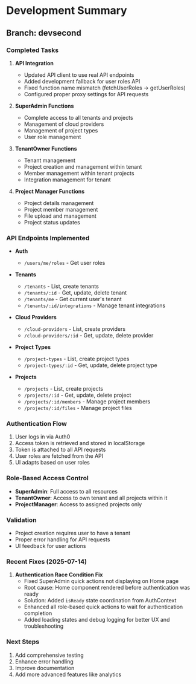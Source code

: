 # Development Summary

## Branch: devsecond

### Completed Tasks

1. **API Integration**
   - Updated API client to use real API endpoints
   - Added development fallback for user roles API
   - Fixed function name mismatch (fetchUserRoles → getUserRoles)
   - Configured proper proxy settings for API requests

2. **SuperAdmin Functions**
   - Complete access to all tenants and projects
   - Management of cloud providers
   - Management of project types
   - User role management

3. **TenantOwner Functions**
   - Tenant management
   - Project creation and management within tenant
   - Member management within tenant projects
   - Integration management for tenant

4. **Project Manager Functions**
   - Project details management
   - Project member management
   - File upload and management
   - Project status updates

### API Endpoints Implemented

- **Auth**
  - `/users/me/roles` - Get user roles

- **Tenants**
  - `/tenants` - List, create tenants
  - `/tenants/:id` - Get, update, delete tenant
  - `/tenants/me` - Get current user's tenant
  - `/tenants/:id/integrations` - Manage tenant integrations

- **Cloud Providers**
  - `/cloud-providers` - List, create providers
  - `/cloud-providers/:id` - Get, update, delete provider

- **Project Types**
  - `/project-types` - List, create project types
  - `/project-types/:id` - Get, update, delete project type

- **Projects**
  - `/projects` - List, create projects
  - `/projects/:id` - Get, update, delete project
  - `/projects/:id/members` - Manage project members
  - `/projects/:id/files` - Manage project files

### Authentication Flow

1. User logs in via Auth0
2. Access token is retrieved and stored in localStorage
3. Token is attached to all API requests
4. User roles are fetched from the API
5. UI adapts based on user roles

### Role-Based Access Control

- **SuperAdmin**: Full access to all resources
- **TenantOwner**: Access to own tenant and all projects within it
- **ProjectManager**: Access to assigned projects only

### Validation

- Project creation requires user to have a tenant
- Proper error handling for API requests
- UI feedback for user actions

### Recent Fixes (2025-07-14)

1. **Authentication Race Condition Fix**
   - Fixed SuperAdmin quick actions not displaying on Home page
   - Root cause: Home component rendered before authentication was ready
   - Solution: Added `isReady` state coordination from AuthContext
   - Enhanced all role-based quick actions to wait for authentication completion
   - Added loading states and debug logging for better UX and troubleshooting

### Next Steps

1. Add comprehensive testing
2. Enhance error handling
3. Improve documentation
4. Add more advanced features like analytics
